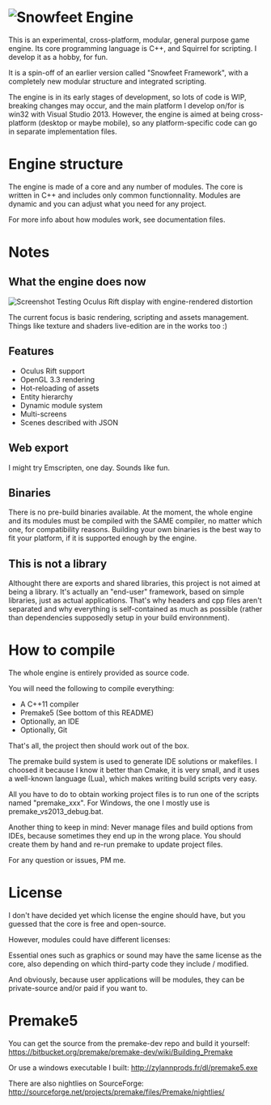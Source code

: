![Snowfeet Engine](http://zylannprods.fr/snowfeet/engine/artwork/snowfeet_engine_title_alpha_w800_v2.png)
====================

This is an experimental, cross-platform, modular, general purpose game engine.
Its core programming language is C++, and Squirrel for scripting.
I develop it as a hobby, for fun.

It is a spin-off of an earlier version called "Snowfeet Framework",
with a completely new modular structure and integrated scripting.

The engine is in its early stages of development, so lots of code is WIP,
breaking changes may occur, and the main platform I develop on/for is win32 with Visual Studio 2013.
However, the engine is aimed at being cross-platform (desktop or maybe mobile),
so any platform-specific code can go in separate implementation files.

Engine structure
=================

The engine is made of a core and any number of modules.
The core is written in C++ and includes only common functionnality.
Modules are dynamic and you can adjust what you need for any project.

For more info about how modules work, see documentation files.


Notes
=====

What the engine does now
------------------------

![Screenshot](http://zylannprods.fr/snowfeet/engine/screenshots/2015_04_11_0041_oculus7_bunny3_w800.png)
Testing Oculus Rift display with engine-rendered distortion

The current focus is basic rendering, scripting and assets management.
Things like texture and shaders live-edition are in the works too :)


Features
--------

- Oculus Rift support
- OpenGL 3.3 rendering
- Hot-reloading of assets
- Entity hierarchy
- Dynamic module system
- Multi-screens
- Scenes described with JSON


Web export
----------
I might try Emscripten, one day. Sounds like fun.


Binaries
--------
There is no pre-build binaries available.
At the moment, the whole engine and its modules must be compiled with the SAME
compiler, no matter which one, for compatibility reasons.
Building your own binaries is the best way to fit your platform,
if it is supported enough by the engine.


This is not a library
----------------------

Althought there are exports and shared libraries, this project is not aimed at being a library.
It's actually an "end-user" framework, based on simple libraries, just as actual applications.
That's why headers and cpp files aren't separated and why everything is self-contained as much as possible
(rather than dependencies supposedly setup in your build environnment).


How to compile
=============


The whole engine is entirely provided as source code.

You will need the following to compile everything:
- A C++11 compiler
- Premake5 (See bottom of this README)
- Optionally, an IDE
- Optionally, Git

That's all, the project then should work out of the box.

The premake build system is used to generate IDE solutions or makefiles.
I choosed it because I know it better than Cmake, it is very small,
and it uses a well-known language (Lua), which makes writing build scripts very easy.

All you have to do to obtain working project files is to run one of the
scripts named "premake_xxx".
For Windows, the one I mostly use is premake_vs2013_debug.bat.

Another thing to keep in mind:
Never manage files and build options from IDEs, because sometimes they end up in the wrong place.
You should create them by hand and re-run premake to update project files. 

For any question or issues, PM me.

License
========

I don't have decided yet which license the engine should have, but you guessed
that the core is free and open-source.

However, modules could have different licenses:

Essential ones such as graphics or sound may have the same license as the core,
also depending on which third-party code they include / modified.

And obviously, because user applications will be modules,
they can be private-source and/or paid if you want to.


Premake5
========

You can get the source from the premake-dev repo and build it yourself:
https://bitbucket.org/premake/premake-dev/wiki/Building_Premake

Or use a windows executable I built:
http://zylannprods.fr/dl/premake5.exe

There are also nightlies on SourceForge:
http://sourceforge.net/projects/premake/files/Premake/nightlies/
